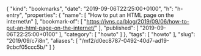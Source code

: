 {
  "kind": "bookmarks",
  "date": "2019-09-06T22:25:00+0100",
  "h": "h-entry",
  "properties": {
    "name": [
      "How to put an HTML page on the internet\n"
    ],
    "bookmark-of": [
      "https://jvns.ca/blog/2019/09/06/how-to-put-an-html-page-on-the-internet/"
    ],
    "published": [
      "2019-09-06T22:25:00+0100"
    ],
    "category": [
      "howto"
    ]
  },
  "tags": [
    "howto"
  ],
  "slug": "2019/09/c7i8n",
  "aliases": [
    "/mf2/d0ec8787-0492-40d7-ad19-9cbcf05ccc5b/"
  ]
}
